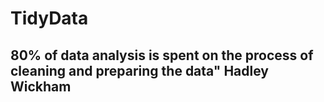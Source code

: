 # TidyData

## 80% of data analysis is spent on the process of cleaning and preparing the data" Hadley Wickham
